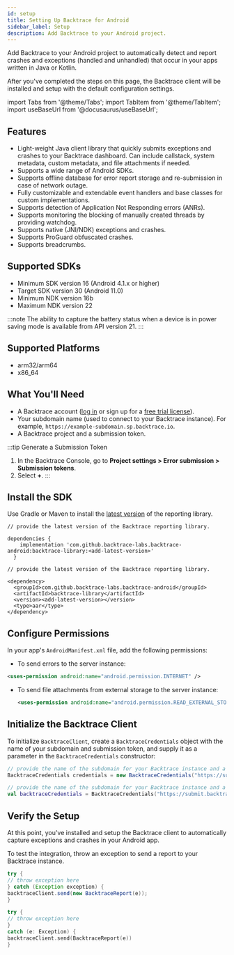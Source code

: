 ```yaml
---
id: setup
title: Setting Up Backtrace for Android
sidebar_label: Setup
description: Add Backtrace to your Android project.
---
```

Add Backtrace to your Android project to automatically detect and report crashes and exceptions (handled and unhandled) that occur in your apps written in Java or Kotlin.

After you've completed the steps on this page, the Backtrace client will be installed and setup with the default configuration settings.

import Tabs from '@theme/Tabs';
import TabItem from '@theme/TabItem';
import useBaseUrl from '@docusaurus/useBaseUrl';

## Features
* Light-weight Java client library that quickly submits exceptions and crashes to your Backtrace dashboard. Can include callstack, system metadata, custom metadata, and file attachments if needed.
* Supports a wide range of Android SDKs.
* Supports offline database for error report storage and re-submission in case of network outage.
* Fully customizable and extendable event handlers and base classes for custom implementations.
* Supports detection of Application Not Responding errors (ANRs).
* Supports monitoring the blocking of manually created threads by providing watchdog.
* Supports native (JNI/NDK) exceptions and crashes.
* Supports ProGuard obfuscated crashes.
* Supports breadcrumbs.

## Supported SDKs
* Minimum SDK version 16 (Android 4.1.x or higher)
* Target SDK version 30 (Android 11.0)
* Minimum NDK version 16b
* Maximum NDK version 22

:::note
The ability to capture the battery status when a device is in power saving mode is available from API version 21.
:::

## Supported Platforms
* arm32/arm64
* x86_64

## What You'll Need
* A Backtrace account ([log in](https://backtrace.io/login) or sign up for a [free trial license](https://backtrace.io/sign-up)).
* Your subdomain name (used to connect to your Backtrace instance). For example, `https://example-subdomain.sp.backtrace.io`.
* A Backtrace project and a submission token.

:::tip Generate a Submission Token
   1. In the Backtrace Console, go to **Project settings > Error submission > Submission tokens**.
   1. Select **+**.
:::


## Install the SDK
Use Gradle or Maven to install the [latest version](https://github.com/backtrace-labs/backtrace-android/releases) of the reporting library.

<Tabs groupId="languages">
<TabItem value="gradle" label="Gradle">

```
// provide the latest version of the Backtrace reporting library.

dependencies {
    implementation 'com.github.backtrace-labs.backtrace-android:backtrace-library:<add-latest-version>'
  }
```

</TabItem>
<TabItem value="maven" label="Maven">

```
// provide the latest version of the Backtrace reporting library.

<dependency>
  <groupId>com.github.backtrace-labs.backtrace-android</groupId>
  <artifactId>backtrace-library</artifactId>
  <version><add-latest-version></version>
  <type>aar</type>
</dependency>
```

</TabItem>
</Tabs>


## Configure Permissions
In your app's `AndroidManifest.xml` file, add the following permissions:
*  To send errors to the server instance:
  ```xml
  <uses-permission android:name="android.permission.INTERNET" />
  ```
* To send file attachments from external storage to the server instance:
  ```xml
  <uses-permission android:name="android.permission.READ_EXTERNAL_STORAGE" />
  ```

## Initialize the Backtrace Client
To initialize `BacktraceClient`, create a `BacktraceCredentials` object with the name of your subdomain and submission token, and supply it as a parameter in the `BacktraceCredentials` constructor:

<Tabs groupId="languages">
<TabItem value="java" label="Java">

```java
// provide the name of the subdomain for your Backtrace instance and a submission token
BacktraceCredentials credentials = new BacktraceCredentials("https://submit.backtrace.io/{subdomain-name}/{submission-token}/json");
```

</TabItem>
<TabItem value="kotlin" label="Kotlin">

```kotlin
// provide the name of the subdomain for your Backtrace instance and a submission token
val backtraceCredentials = BacktraceCredentials("https://submit.backtrace.io/{subdomain-name}/{submission-token}/json")
```

</TabItem>
</Tabs>


## Verify the Setup
At this point, you've installed and setup the Backtrace client to automatically capture exceptions and crashes in your Android app.

To test the integration, throw an exception to send a report to your Backtrace instance.

<Tabs groupId="languages">
<TabItem value="java" label="Java">

```java
try {
// throw exception here
} catch (Exception exception) {
backtraceClient.send(new BacktraceReport(e));
}
```

</TabItem>
<TabItem value="kotlin" label="Kotlin">

```kotlin
try {
// throw exception here
}
catch (e: Exception) {
backtraceClient.send(BacktraceReport(e))
}
```
</TabItem>
</Tabs>
